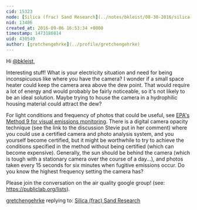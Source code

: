 ```yaml
---
cid: 15323
node: [Silica (frac) Sand Research](../notes/bkleist/08-30-2016/silica-frac-sand-research)
nid: 13406
created_at: 2016-09-06 16:53:34 +0000
timestamp: 1473180814
uid: 430549
author: [gretchengehrke](../profile/gretchengehrke)
---
```


Hi [@bkleist](/profile/bkleist), 

Interesting stuff! What is your electricity situation and need for being inconspicuous like where you have the camera? I wonder if a small space heater could keep the camera area above the dew point. That would require a lot of energy and would probably be fairly noticeable, so it's not likely to be an ideal solution. Maybe trying to house the camera in a hydrophilic housing material could attract the dew? 

For light conditions and frequency of photos that could be useful, see [EPA's Method 9 for visual emissions monitoring](https://www3.epa.gov/ttn/emc/method9.html). There is a digital camera opacity technique (see the link to the discussion Stevie put in her comment) where you could use a certified camera and photo analysis system, and you yourself become certified, but it might be worthwhile to try to achieve the conditions specified in the method without being certified (which can become expensive). Generally, the sun should be behind the camera (which is tough with a stationary camera over the course of a day...), and photos taken every 15 seconds for six minutes when fugitive emissions occur. Do you know the highest frequency setting the camera has? 

Please join the conversation on the air quality google group! (see: https://publiclab.org/lists).

[gretchengehrke](../profile/gretchengehrke) replying to: [Silica (frac) Sand Research](../notes/bkleist/08-30-2016/silica-frac-sand-research)

